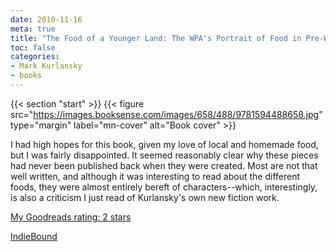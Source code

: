 ```yaml
---
date: 2010-11-16
meta: true
title: "The Food of a Younger Land: The WPA's Portrait of Food in Pre-World War II America"
toc: false
categories:
- Mark Kurlansky
- books
---
```


{{< section "start" >}}
{{< figure src="https://images.booksense.com/images/658/488/9781594488658.jpg" type="margin" label="mn-cover" alt="Book cover" >}}

I had high hopes for this book, given my love of local and homemade food, but I was fairly disappointed. It seemed reasonably clear why these pieces had never been published back when they were created. Most are not that well written, and although it was interesting to read about the different foods, they were almost entirely bereft of characters--which, interestingly, is also a criticism I just read of Kurlansky's own new fiction work.

[My Goodreads rating: 2 stars](https://www.goodreads.com/review/show/128921785)  

[IndieBound](https://www.indiebound.org/book/9781594488658)
